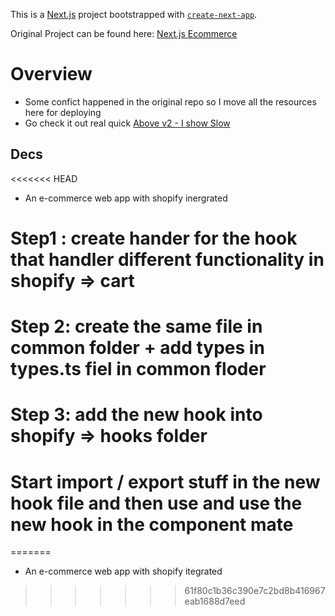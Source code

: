 This is a [Next.js](https://nextjs.org/) project bootstrapped with [`create-next-app`](https://github.com/vercel/next.js/tree/canary/packages/create-next-app).

Original Project can be found here: [Next.js Ecommerce](https://github.com/vvduth/above)
# Overview
* Some confict happened in the original repo so I move all the resources here for deploying
* Go check it out real quick [Above v2 - I show Slow](https://above-v2-vvduth.vercel.app/)

## Decs
<<<<<<< HEAD
* An e-commerce web app with shopify inergrated

# Step1  : create hander for the hook that handler different functionality in shopify => cart 
# Step 2: create the same file in common folder + add types in types.ts fiel in common floder
# Step 3: add the new hook into shopify => hooks folder
# Start import / export stuff in the new hook file and then use and use the new hook in the component mate
=======
* An e-commerce web app with shopify itegrated
>>>>>>> 61f80c1b36c390e7c2bd8b416967eab1688d7eed
